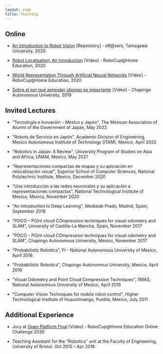 ```yaml
---
layout: page
title: Teaching
---
```


## Online

* [An introduction to Robot Vision](https://bit.ly/39Tzm7i) [Repository] - eR@sers, Tamagawa University, 2020

* [Robot Localisation: An Introduction](https://bit.ly/374Hn7F) [Video] - RoboCup@Home Education, 2020

* [World Representation Through Artificial Neural Networks](https://bit.ly/3rk3ZbQ) [Video] - RoboCup@Home Education, 2020

* [Sobre el por qué aprender idiomas es importante](https://bit.ly/2VMhaVz) [Video] - Chapingo Autonomous University, 2019


## Invited Lectures

- "Tecnología e Inovación - México y Japón", The Mexican Association of Alumni of the Government of Japan, May 2022

- "Robots de Servicio en Japón", Academic Division of Engineering, Mexico Autonomous Institute of Technology (ITAM), Mexico, April 2022

- "Robotics in Japan: A Review", University Program of Studies on Asia and Africa, UNAM, Mexico, May 2021

- "Representaciones compactas de mapas y su aplicación en relocalización visual", Superior School of Computer Sciences, National Polytechnic Institute, Mexico, December 2020

- "Una introducción a las redes neuronales y su aplicación a representaciones compactas", National Technological Institute of Mexico, Mexico, November 2020

- "An Introduction to Deep Learning", Medialab Prado, Madrid, Spain, September 2018

- "POCO – POint cloud COmpression techniques for visual odometry and SLAM", University of Castilla-La Mancha, Spain, November 2017

- "POCO – POint cloud COmpression techniques for visual odometry and SLAM", Chapingo Autonomous University, Mexico, November 2017

- "Probabilistic Robotics", FI - National Autonomous University of Mexico, April 2016

- "Probabilistic Robotics", Chapingo Autonomous University, Mexico, April 2016

- "Visual Odometry and Point Cloud Compression Techniques", IIMAS, National Autonomous University of Mexico, April 2015

- "Computer Vision Techniques for mobile robot control", Higher Technological Institute of Huauchinango, Puebla, Mexico, July 2011


## Additional Experience

- Jury at [Open Platform Final](https://bit.ly/36MJMDQ) [Video] -  RoboCup@Home Education Online Challenge 2020

- Teaching Assistant for the "Robotics" unit at the Faculty of Engineering, University of Bristol. Oct 2015 – Apr 2016
